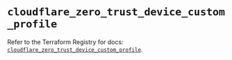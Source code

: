 # `cloudflare_zero_trust_device_custom_profile`

Refer to the Terraform Registry for docs: [`cloudflare_zero_trust_device_custom_profile`](https://registry.terraform.io/providers/cloudflare/cloudflare/5.7.0/docs/resources/zero_trust_device_custom_profile).
